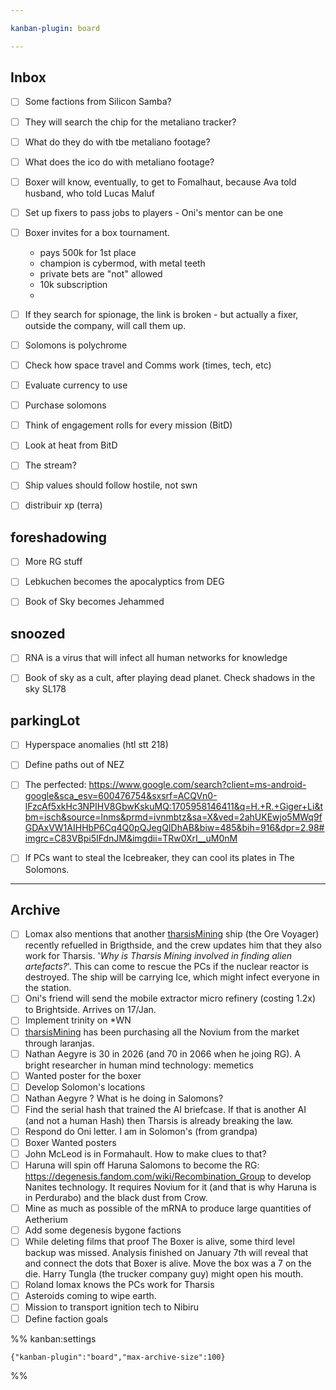 ```yaml
---

kanban-plugin: board

---
```


## Inbox

- [ ] Some factions from Silicon Samba?
- [ ] They will search the chip for the metaliano tracker?
- [ ] What do they do with tbe metaliano footage?
- [ ] What does the ico do with metaliano footage?
- [ ] Boxer will know, eventually, to get to Fomalhaut, because Ava told husband, who told Lucas Maluf
- [ ] Set up fixers to pass jobs to players - Oni's mentor can be one
- [ ] Boxer invites for a box tournament.
	- pays 500k for 1st place 
	- champion is cybermod, with metal teeth
	- private bets are "not" allowed
	- 10k subscription 
	-
- [ ] If they search for spionage, the link is broken - but actually a fixer, outside the company, will call them up.
- [ ] Solomons is polychrome
- [ ] Check how space travel and Comms work (times, tech, etc)
- [ ] Evaluate currency to use
- [ ] Purchase solomons
- [ ] Think of engagement rolls for every mission (BitD)
- [ ] Look at heat from BitD
- [ ] The stream?
- [ ] Ship values should follow hostile, not swn
- [ ] distribuir xp (terra)


## foreshadowing

- [ ] More RG stuff
- [ ] Lebkuchen becomes the apocalyptics from DEG
- [ ] Book of Sky becomes Jehammed


## snoozed

- [ ] RNA is a virus that will infect all human networks for knowledge
- [ ] Book of sky as a cult, after playing dead planet. Check shadows in the sky SL178


## parkingLot

- [ ] Hyperspace anomalies (htl stt 218)
- [ ] Define paths out of NEZ
- [ ] The perfected: https://www.google.com/search?client=ms-android-google&sca_esv=600476754&sxsrf=ACQVn0-lFzcAf5xkHc3NPIHV8GbwKskuMQ:1705958146411&q=H.+R.+Giger+Li&tbm=isch&source=lnms&prmd=ivnmbtz&sa=X&ved=2ahUKEwjo5MWq9fGDAxVW1AIHHbP6Cq4Q0pQJegQIDhAB&biw=485&bih=916&dpr=2.98#imgrc=C83VBpi5IFdnJM&imgdii=TRw0XrI__uM0nM
- [ ] If PCs want to steal the Icebreaker, they can cool its plates in The Solomons.


***

## Archive

- [ ] Lomax also mentions that another [tharsisMining](../factions/tharsisMining.md) ship (the Ore Voyager) recently refuelled in Brigthside, and the crew updates him that they also work for Tharsis. '*Why is Tharsis Mining involved in finding alien artefacts?*'. This can come to rescue the PCs if the nuclear reactor is destroyed. The ship will be carrying Ice, which might infect everyone in the station.
- [ ] Oni's friend will send the mobile extractor micro refinery (costing 1.2x) to Brightside. Arrives on 17/Jan.
- [ ] Implement trinity on *WN
- [ ] [tharsisMining](../factions/tharsisMining.md) has been purchasing all the Novium from the market through laranjas.
- [ ] Nathan Aegyre is 30 in 2026 (and 70 in 2066 when he joing RG). A bright researcher in human mind technology: memetics
- [ ] Wanted poster for the boxer
- [ ] Develop Solomon's locations
- [ ] Nathan Aegyre ? What is he doing in Salomons?
- [ ] Find the serial hash that trained the AI briefcase. If that is another AI (and not a human Hash) then Tharsis is already breaking the law.
- [ ] Respond do Oni letter. I am in Solomon's (from grandpa)
- [ ] Boxer Wanted posters
- [ ] John McLeod is in Formahault. How to make clues to that?
- [ ] Haruna will spin off Haruna Salomons to become the RG: https://degenesis.fandom.com/wiki/Recombination_Group to develop Nanites technology. It requires Novium for it (and that is why Haruna is in Perdurabo) and the black dust from Crow.
- [ ] Mine as much as possible of the mRNA to produce large quantities of Aetherium
- [ ] Add some degenesis bygone factions
- [ ] While deleting films that proof The Boxer is alive, some third level backup was missed. Analysis finished on January 7th will reveal that and connect the dots that Boxer is alive. Move the box was a 7 on the die. Harry Tungla (the trucker company guy) might open his mouth.
- [ ] Roland lomax knows the PCs work for Tharsis
- [ ] Asteroids coming to wipe earth.
- [ ] Mission to transport ignition tech to Nibiru
- [ ] Define faction goals

%% kanban:settings
```
{"kanban-plugin":"board","max-archive-size":100}
```
%%